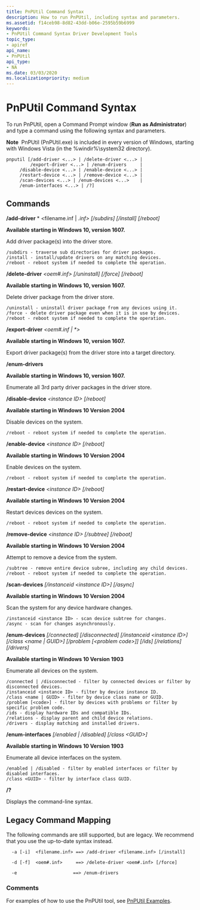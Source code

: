 ```yaml
---
title: PnPUtil Command Syntax
description: How to run PnPUtil, including syntax and parameters. 
ms.assetid: f14ceb98-8d82-43dd-b06e-2595b59b6999
keywords:
- PnPUtil Command Syntax Driver Development Tools
topic_type:
- apiref
api_name:
- PnPUtil
api_type:
- NA
ms.date: 03/03/2020
ms.localizationpriority: medium
---
```


# PnPUtil Command Syntax


To run PnPUtil, open a Command Prompt window (**Run as Administrator**) and type a command using the following syntax and parameters.

**Note**  PnPUtil (PnPUtil.exe) is included in every version of Windows, starting with Windows Vista (in the %windir%\\system32 directory).

 

```
pnputil [/add-driver <...> | /delete-driver <...> |
         /export-driver <...> | /enum-drivers     |
	 /disable-device <...> | /enable-device <...> |
	 /restart-device <...> | /remove-device <...> | 
	 /scan-devices <...> | /enum-devices <...>    |
	 /enum-interfaces <...> | /?]
```

## Commands

 **/add-driver** * <filename.inf | *.inf> [/subdirs] [/install] [/reboot]*

**Available starting in Windows 10, version 1607.**

Add driver package(s) into the driver store.  
```
/subdirs - traverse sub directories for driver packages.  
/install - install/update drivers on any matching devices.  
/reboot - reboot system if needed to complete the operation.  
```

**/delete-driver** *<oem#.inf> [/uninstall] [/force] [/reboot]*

**Available starting in Windows 10, version 1607.**

Delete driver package from the driver store.  

```
/uninstall - uninstall driver package from any devices using it.  
/force - delete driver package even when it is in use by devices.  
/reboot - reboot system if needed to complete the operation.  
```

**/export-driver** <em><oem#.inf | *> <target directory></em>

**Available starting in Windows 10, version 1607.**

Export driver package(s) from the driver store into a target directory.

**/enum-drivers**

**Available starting in Windows 10, version 1607.**

Enumerate all 3rd party driver packages in the driver store.

**/disable-device** <em>\<instance ID\> [/reboot]</em>

**Available starting in Windows 10 Version 2004**

Disable devices on the system. 

```
/reboot - reboot system if needed to complete the operation.
```

**/enable-device** *\<instance ID\> [/reboot]*

**Available starting in Windows 10 Version 2004**

Enable devices on the system.  

```
/reboot - reboot system if needed to complete the operation.
```

**/restart-device** *\<instance ID\> [/reboot]*

**Available starting in Windows 10 Version 2004**

Restart devices devices on the system. 

```
/reboot - reboot system if needed to complete the operation.
```

**/remove-device** *\<instance ID\> [/subtree] [/reboot]*

**Available starting in Windows 10 Version 2004**

Attempt to remove a device from the system. 

```
/subtree - remove entire device subree, including any child devices.
/reboot - reboot system if needed to complete the operation.
```

**/scan-devices** *[/instanceid \<instance ID\>] [/async]*

**Available starting in Windows 10 Version 2004**

Scan the system for any device hardware changes. 

```
/instanceid <instance ID> - scan device subtree for changes.
/async - scan for changes asynchronously.
```
**/enum-devices** *[/connected] [/disconnected] [/instanceid \<instance ID\>] [/class <name | GUID>] [/problem [\<problem code\>]] [/ids] [/relations] [/drivers]*

**Available starting in Windows 10 Version 1903**

Enumerate all devices on the system.

```
/connected | /disconnected - filter by connected devices or filter by disconnected devices.
/instanceid <instance ID> - filter by device instance ID.
/class <name | GUID> - filter by device class name or GUID.
/problem [<code>] - filter by devices with problems or filter by specific problem code.
/ids - display hardware IDs and compatible IDs.
/relations - display parent and child device relations.
/drivers - display matching and installed drivers.
```

**/enum-interfaces** *[/enabled | /disabled] [/class \<GUID\>]*

**Available starting in Windows 10 Version 1903**

Enumerate all device interfaces on the system.

```
/enabled | /disabled - filter by enabled interfaces or filter by disabled interfaces.
/class <GUID> - filter by interface class GUID.
```

**/?**

Displays the command-line syntax.

## Legacy Command Mapping

The following commands are still supported, but are legacy.  We recommend that you use the up-to-date syntax instead.

```
  -a [-i]  <filename.inf> ==> /add-driver <filename.inf> [/install]

  -d [-f]  <oem#.inf>     ==> /delete-driver <oem#.inf> [/force]

  -e                     ==> /enum-drivers
```
 

###  Comments



For examples of how to use the PnPUtil tool, see [PnPUtil Examples](pnputil-examples.md).

 

 





